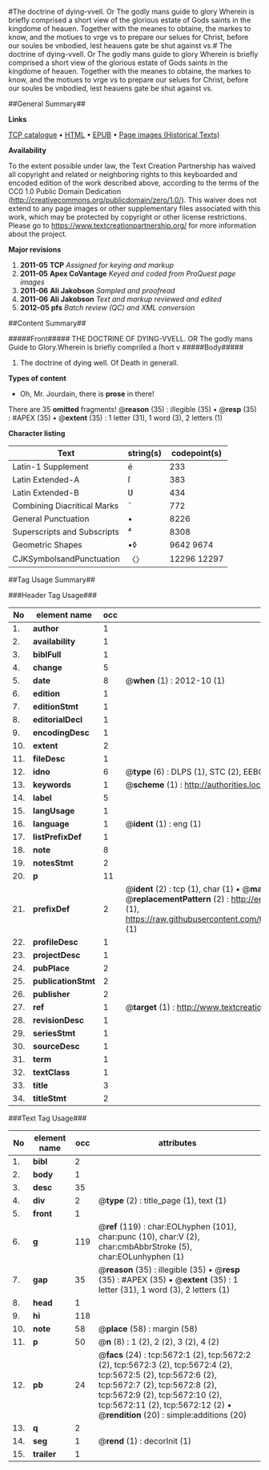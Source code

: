 #The doctrine of dying-vvell. Or The godly mans guide to glory Wherein is briefly comprised a short view of the glorious estate of Gods saints in the kingdome of heauen. Together with the meanes to obtaine, the markes to know, and the motiues to vrge vs to prepare our selues for Christ, before our soules be vnbodied, lest heauens gate be shut against vs.#
The doctrine of dying-vvell. Or The godly mans guide to glory Wherein is briefly comprised a short view of the glorious estate of Gods saints in the kingdome of heauen. Together with the meanes to obtaine, the markes to know, and the motiues to vrge vs to prepare our selues for Christ, before our soules be vnbodied, lest heauens gate be shut against vs.

##General Summary##

**Links**

[TCP catalogue](http://www.ota.ox.ac.uk/tcp/)  • 
[HTML](http://tei.it.ox.ac.uk/tcp/Texts-HTML/free/A20/A20523.html)  • 
[EPUB](http://tei.it.ox.ac.uk/tcp/Texts-EPUB/free/A20/A20523.epub) • 
[Page images (Historical Texts)](https://historicaltexts.jisc.ac.uk/eebo-99841113e)

**Availability**

To the extent possible under law, the Text Creation Partnership has waived all copyright and related or neighboring rights to this keyboarded and encoded edition of the work described above, according to the terms of the CC0 1.0 Public Domain Dedication (http://creativecommons.org/publicdomain/zero/1.0/). This waiver does not extend to any page images or other supplementary files associated with this work, which may be protected by copyright or other license restrictions. Please go to https://www.textcreationpartnership.org/ for more information about the project.

**Major revisions**

1. __2011-05__ __TCP__ *Assigned for keying and markup*
1. __2011-05__ __Apex CoVantage__ *Keyed and coded from ProQuest page images*
1. __2011-06__ __Ali Jakobson__ *Sampled and proofread*
1. __2011-06__ __Ali Jakobson__ *Text and markup reviewed and edited*
1. __2012-05__ __pfs__ *Batch review (QC) and XML conversion*

##Content Summary##

#####Front#####
THE DOCTRINE OF DYING-VVELL. OR The godly mans Guide to Glory.Wherein is briefly compriſed a ſhort v
#####Body#####

1. The doctrine of dying well. Of Death in generall.

**Types of content**

  * Oh, Mr. Jourdain, there is **prose** in there!

There are 35 **omitted** fragments! 
 @__reason__ (35) : illegible (35)  •  @__resp__ (35) : #APEX (35)  •  @__extent__ (35) : 1 letter (31), 1 word (3), 2 letters (1)

**Character listing**


|Text|string(s)|codepoint(s)|
|---|---|---|
|Latin-1 Supplement|é|233|
|Latin Extended-A|ſ|383|
|Latin Extended-B|Ʋ|434|
|Combining             Diacritical Marks|̄|772|
|General Punctuation|•|8226|
|Superscripts             and Subscripts|⁴|8308|
|Geometric Shapes|▪◊|9642 9674|
|CJKSymbolsandPunctuation|〈〉|12296 12297|

##Tag Usage Summary##

###Header Tag Usage###

|No|element name|occ|attributes|
|---|---|---|---|
|1.|__author__|1||
|2.|__availability__|1||
|3.|__biblFull__|1||
|4.|__change__|5||
|5.|__date__|8| @__when__ (1) : 2012-10 (1)|
|6.|__edition__|1||
|7.|__editionStmt__|1||
|8.|__editorialDecl__|1||
|9.|__encodingDesc__|1||
|10.|__extent__|2||
|11.|__fileDesc__|1||
|12.|__idno__|6| @__type__ (6) : DLPS (1), STC (2), EEBO-CITATION (1), PROQUEST (1), VID (1)|
|13.|__keywords__|1| @__scheme__ (1) : http://authorities.loc.gov/ (1)|
|14.|__label__|5||
|15.|__langUsage__|1||
|16.|__language__|1| @__ident__ (1) : eng (1)|
|17.|__listPrefixDef__|1||
|18.|__note__|8||
|19.|__notesStmt__|2||
|20.|__p__|11||
|21.|__prefixDef__|2| @__ident__ (2) : tcp (1), char (1)  •  @__matchPattern__ (2) : ([0-9\-]+):([0-9IVX]+) (1), (.+) (1)  •  @__replacementPattern__ (2) : http://eebo.chadwyck.com/downloadtiff?vid=$1&page=$2 (1), https://raw.githubusercontent.com/textcreationpartnership/Texts/master/tcpchars.xml#$1 (1)|
|22.|__profileDesc__|1||
|23.|__projectDesc__|1||
|24.|__pubPlace__|2||
|25.|__publicationStmt__|2||
|26.|__publisher__|2||
|27.|__ref__|1| @__target__ (1) : http://www.textcreationpartnership.org/docs/. (1)|
|28.|__revisionDesc__|1||
|29.|__seriesStmt__|1||
|30.|__sourceDesc__|1||
|31.|__term__|1||
|32.|__textClass__|1||
|33.|__title__|3||
|34.|__titleStmt__|2||


###Text Tag Usage###

|No|element name|occ|attributes|
|---|---|---|---|
|1.|__bibl__|2||
|2.|__body__|1||
|3.|__desc__|35||
|4.|__div__|2| @__type__ (2) : title_page (1), text (1)|
|5.|__front__|1||
|6.|__g__|119| @__ref__ (119) : char:EOLhyphen (101), char:punc (10), char:V (2), char:cmbAbbrStroke (5), char:EOLunhyphen (1)|
|7.|__gap__|35| @__reason__ (35) : illegible (35)  •  @__resp__ (35) : #APEX (35)  •  @__extent__ (35) : 1 letter (31), 1 word (3), 2 letters (1)|
|8.|__head__|1||
|9.|__hi__|118||
|10.|__note__|58| @__place__ (58) : margin (58)|
|11.|__p__|50| @__n__ (8) : 1 (2), 2 (2), 3 (2), 4 (2)|
|12.|__pb__|24| @__facs__ (24) : tcp:5672:1 (2), tcp:5672:2 (2), tcp:5672:3 (2), tcp:5672:4 (2), tcp:5672:5 (2), tcp:5672:6 (2), tcp:5672:7 (2), tcp:5672:8 (2), tcp:5672:9 (2), tcp:5672:10 (2), tcp:5672:11 (2), tcp:5672:12 (2)  •  @__rendition__ (20) : simple:additions (20)|
|13.|__q__|2||
|14.|__seg__|1| @__rend__ (1) : decorInit (1)|
|15.|__trailer__|1||
